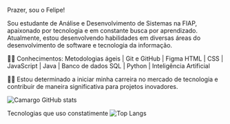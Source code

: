 Prazer, sou o Felipe!

Sou estudante de Análise e Desenvolvimento de Sistemas na FIAP, apaixonado por tecnologia e em constante busca por aprendizado. Atualmente, estou desenvolvendo habilidades em diversas áreas do desenvolvimento de software e tecnologia da informação.

👨‍💻 Conhecimentos:
Metodologias ágeis | Git e GitHub | Figma
HTML | CSS | JavaScript | Java | Banco de dados
SQL | Python | Inteligência Artificial

👨‍💻 Estou determinado a iniciar minha carreira no mercado de tecnologia e contribuir de maneira significativa para projetos inovadores.

![Camargo GitHub stats](https://github-readme-stats.vercel.app/api?username=camargo1605&show_icons=true&theme=dracula)

Tecnologias que uso constatimente
        ![Top Langs](https://github-readme-stats.vercel.app/api/top-langs/?username=camargo1605&hide_progress=dracula)


